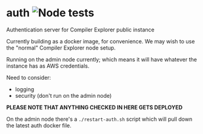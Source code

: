 # auth ![Node tests](https://github.com/compiler-explorer/auth/workflows/Node%20tests/badge.svg)
Authentication server for Compiler Explorer public instance

Currently building as a docker image, for convenience. We may wish
to use the "normal" Compiler Explorer node setup.

Running on the admin node currently; which means it will have whatever
the instance has as AWS credentials.

Need to consider:

* logging
* security (don't run on the admin node)

**PLEASE NOTE THAT ANYTHING CHECKED IN HERE GETS DEPLOYED**

On the admin node there's a `./restart-auth.sh` script which will pull down the latest auth docker file.

